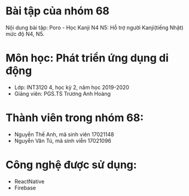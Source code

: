 # Bài tập của nhóm 68
Nội dung bài tập: Poro - Học Kanji N4 N5: Hỗ trợ người Kanji(tiếng Nhật) mức độ N4, N5.

# Môn học: Phát triển ứng dụng di động
- Lớp: INT3120 4, học kỳ 2, năm học 2019-2020
- Giảng viên: PGS.TS Trương Anh Hoàng
# Thành viên trong nhóm 68:
- Nguyễn Thế Anh, mã sinh viên 17021148
- Nguyễn Văn Tú,  mã sinh viễn 17021096
# Công nghệ được sử dụng:
- ReactNative
- Firebase